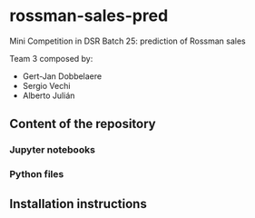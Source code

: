 # rossman-sales-pred
Mini Competition in DSR Batch 25: prediction of Rossman sales

Team 3 composed by:
* Gert-Jan Dobbelaere
* Sergio Vechi
* Alberto Julián

## Content of the repository
### Jupyter notebooks

### Python files

## Installation instructions
